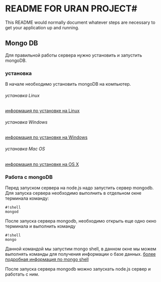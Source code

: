 # README FOR URAN PROJECT#

This README would normally document whatever steps are necessary to get your application up and running.

## Mongo DB ##
Для правильной работы сервера нужно установить и запустить mongoDB.

### установка ###
В начале необходимо установить mongoDB на компьютер.

###### установка Linux ######
[информация по установке на Linux](https://docs.mongodb.org/manual/administration/install-on-linux/)
###### установка Windows ######
[информация по установке на Windows](https://docs.mongodb.org/manual/tutorial/install-mongodb-on-windows/)
###### установка Mac OS ######
[информация по установке на OS X](https://docs.mongodb.org/manual/tutorial/install-mongodb-on-os-x/)

### Работа с mongoDB ###
Перед запуском сервера на node.js надо запустить сервер mongodb.
Для запуска сервера необходимо выполнить в отдельном окне терминала команду:

```
#!shell
mongod
```

После запуска сервера mongodb, необходимо открыть еще одно окно терминала и выполнить команду

```
#!shell
mongo
```

Данной командой мы запустим mongo shell, в данном окне мы можем выполнять команды для получения информации о базе данных.
[более подробная информация по mongo shell](https://docs.mongodb.org/manual/reference/mongo-shell/)

После запуска сервера mongodb можно запускать node.js сервер и работать с ним.